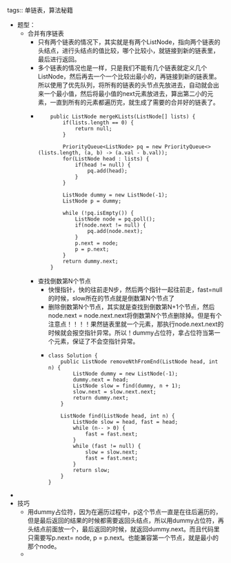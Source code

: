 tags:: 单链表，算法秘籍

- 题型：
	- 合并有序链表
		- 只有两个链表的情况下，其实就是有两个ListNode，指向两个链表的头结点，进行头结点的值比较，哪个比较小，就链接到新的链表里，最后进行返回。
		- 多个链表的情况也是一样，只是我们不能有几个链表就定义几个ListNode，然后再去一个一个比较出最小的，再链接到新的链表里。所以使用了优先队列，将所有的链表的头节点先放进去，自动就会出来一个最小值，然后将最小值的next元素放进去，算出第二小的元素，一直到所有的元素都遍历完，就生成了需要的合并好的链表了。
		- ```
		      public ListNode mergeKLists(ListNode[] lists) {
		          if(lists.length == 0) {
		              return null;
		          }
		  
		          PriorityQueue<ListNode> pq = new PriorityQueue<>(lists.length, (a, b) -> (a.val - b.val));
		          for(ListNode head : lists) {
		              if(head != null) {
		                  pq.add(head);
		              }
		          }
		          
		          ListNode dummy = new ListNode(-1);
		          ListNode p = dummy;
		          
		          while (!pq.isEmpty()) {
		              ListNode node = pq.poll();
		              if(node.next != null) {
		                  pq.add(node.next);
		              }
		              p.next = node;
		              p = p.next;
		          }
		          return dummy.next;
		      }
		  ```
		- 查找倒数第N个节点
			- 快慢指针，快的往前走N步，然后两个指针一起往前走，fast=null的时候，slow所在的节点就是倒数第N个节点了
			- 删除倒数第N个节点，其实就是查找到倒数第N+1个节点，然后node.next = node.next.next将倒数第N个节点删除掉。但是有个注意点！！！！果然链表里就一个元素，那执行node.next.next的时候就会报空指针异常。所以！dummy占位符，拿占位符当第一个元素，保证了不会空指针异常。
			- ```
			  class Solution {
			      public ListNode removeNthFromEnd(ListNode head, int n) {
			          ListNode dummy = new ListNode(-1);
			          dummy.next = head;
			          ListNode slow = find(dummy, n + 1);
			          slow.next = slow.next.next;
			          return dummy.next;
			      }
			      
			      ListNode find(ListNode head, int n) {
			          ListNode slow = head, fast = head;
			          while (n-- > 0) {
			              fast = fast.next;
			          }
			          while (fast != null) {
			              slow = slow.next;
			              fast = fast.next;
			          }
			          return slow;
			      }
			  }
			  ```
-
- 技巧
	- 用dummy占位符，因为在遍历过程中，p这个节点一直是在往后遍历的，但是最后返回的结果的时候都需要返回头结点，所以用dummy占位符，再头结点前面放一个，最后返回的时候，就返回dummy.next。而且代码里只需要写p.next= node, p = p.next。也能兼容第一个节点，就是最小的那个node。
	-